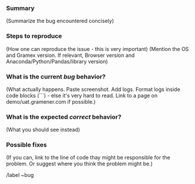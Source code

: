 ### Summary

(Summarize the bug encountered concisely)

### Steps to reproduce

(How one can reproduce the issue - this is very important)
(Mention the OS and Gramex version. If relevant, Browser version and Anaconda/Python/Pandas/library version)

### What is the current *bug* behavior?

(What actually happens. Paste screenshot. Add logs. Format logs inside code blocks (```) - else it's very hard to read. Link to a page on demo/uat.gramener.com if possible.)

### What is the expected *correct* behavior?

(What you should see instead)

### Possible fixes

(If you can, link to the line of code thay might be responsible for the problem. Or suggest where you think the problem might be.)

/label ~bug
